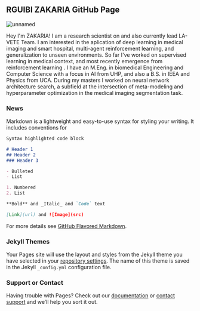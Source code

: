 ## RGUIBI ZAKARIA GitHub Page
![unnamed](https://user-images.githubusercontent.com/49499470/103021483-7ce1c780-454a-11eb-9a26-67d3020b73d4.jpg)

Hey I'm ZAKARIA! I am a research scientist on and also currently lead LA-VETE Team. I am interested in the aplication of deep learning in medical imaging and smart hospital, multi-agent reinforcement learning, and generalization to unseen environments. So far I've worked on 
supervised learning in medical context, and most recently emergence from reinforcement learning . I have an M.Eng. in biomedical Engineering and Computer Science with a focus in AI from UHP, and also a B.S. in IEEA and Physics from UCA. During my masters I worked on neural network architecture search, a subfield at the intersection of meta-modeling and hyperparameter optimization in the medical imaging segmentation task.

### News

Markdown is a lightweight and easy-to-use syntax for styling your writing. It includes conventions for

```markdown
Syntax highlighted code block

# Header 1
## Header 2
### Header 3

- Bulleted
- List

1. Numbered
2. List

**Bold** and _Italic_ and `Code` text

[Link](url) and ![Image](src)
```

For more details see [GitHub Flavored Markdown](https://guides.github.com/features/mastering-markdown/).

### Jekyll Themes

Your Pages site will use the layout and styles from the Jekyll theme you have selected in your [repository settings](https://github.com/zachary2005/RGUIBI.github.oi/settings). The name of this theme is saved in the Jekyll `_config.yml` configuration file.

### Support or Contact

Having trouble with Pages? Check out our [documentation](https://docs.github.com/categories/github-pages-basics/) or [contact support](https://github.com/contact) and we’ll help you sort it out.
